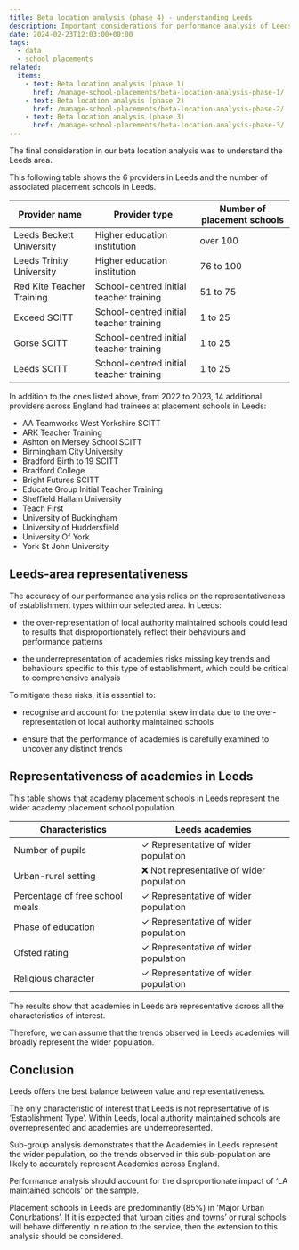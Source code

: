 ```yaml
---
title: Beta location analysis (phase 4) - understanding Leeds
description: Important considerations for performance analysis of Leeds as the beta sample location
date: 2024-02-23T12:03:00+00:00
tags:
  - data
  - school placements
related:
  items:
    - text: Beta location analysis (phase 1)
      href: /manage-school-placements/beta-location-analysis-phase-1/
    - text: Beta location analysis (phase 2)
      href: /manage-school-placements/beta-location-analysis-phase-2/
    - text: Beta location analysis (phase 3)
      href: /manage-school-placements/beta-location-analysis-phase-3/
---
```


The final consideration in our beta location analysis was to understand the Leeds area.

This following table shows the 6 providers in Leeds and the number of associated placement schools in Leeds.

| Provider name | Provider type | Number of placement schools |
| --- | --- | --- |
| Leeds Beckett University | Higher education institution | over 100 |
| Leeds Trinity University | Higher education institution | 76 to 100 |
| Red Kite Teacher Training | School-centred initial teacher training  | 51 to 75 |
| Exceed SCITT | School-centred initial teacher training | 1 to 25 |
| Gorse SCITT | School-centred initial teacher training | 1 to 25 |
| Leeds SCITT | School-centred initial teacher training | 1 to 25 |

In addition to the ones listed above, from 2022 to 2023, 14 additional providers across England had trainees at placement schools in Leeds:

- AA Teamworks West Yorkshire SCITT
- ARK Teacher Training
- Ashton on Mersey School SCITT
- Birmingham City University
- Bradford Birth to 19 SCITT
- Bradford College
- Bright Futures SCITT
- Educate Group Initial Teacher Training
- Sheffield Hallam University
- Teach First
- University of Buckingham
- University of Huddersfield
- University Of York
- York St John University

## Leeds-area representativeness

The accuracy of our performance analysis relies on the representativeness of establishment types within our selected area. In Leeds:

- the over-representation of local authority maintained schools could lead to results that disproportionately reflect their behaviours and performance patterns

- the underrepresentation of academies risks missing key trends and behaviours specific to this type of establishment, which could be critical to comprehensive analysis

To mitigate these risks, it is essential to:

- recognise and account for the potential skew in data due to the over-representation of local authority maintained schools

- ensure that the performance of academies is carefully examined to uncover any distinct trends

## Representativeness of academies in Leeds

This table shows that academy placement schools in Leeds represent the wider academy placement school population.

| Characteristics | Leeds academies |
| --- | --- |
| Number of pupils | ✓ Representative of wider population |
| Urban-rural setting | ❌ Not representative of wider population |
| Percentage of free school meals | ✓ Representative of wider population |
| Phase of education | ✓ Representative of wider population |
| Ofsted rating | ✓ Representative of wider population |
| Religious character | ✓ Representative of wider population |

The results show that academies in Leeds are representative across all the characteristics of interest.

Therefore, we can assume that the trends observed in Leeds academies will broadly represent the wider population.

## Conclusion

Leeds offers the best balance between value and representativeness.

The only characteristic of interest that Leeds is not representative of is ‘Establishment Type’. Within Leeds, local authority maintained schools are overrepresented and academies are underrepresented.

Sub-group analysis demonstrates that the Academies in Leeds represent the wider population, so the trends observed in this sub-population are likely to accurately represent Academies across England.

Performance analysis should account for the disproportionate impact of ‘LA maintained schools’ on the sample.

Placement schools in Leeds are predominantly (85%) in ‘Major Urban Conurbations’. If it is expected that ‘urban cities and towns’ or rural schools will behave differently in relation to the service, then the extension to this analysis should be considered.
